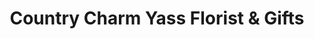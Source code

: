 ---
title: "Country Charm Yass Florist & Gifts"
url: /yass/country-charm-yass-florist-and-gifts/
shop: florist
---